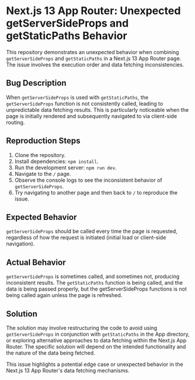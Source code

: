 # Next.js 13 App Router: Unexpected getServerSideProps and getStaticPaths Behavior

This repository demonstrates an unexpected behavior when combining `getServerSideProps` and `getStaticPaths` in a Next.js 13 App Router page.  The issue involves the execution order and data fetching inconsistencies.

## Bug Description

When `getServerSideProps` is used with `getStaticPaths`, the `getServerSideProps` function is not consistently called, leading to unpredictable data fetching results.  This is particularly noticeable when the page is initially rendered and subsequently navigated to via client-side routing.

## Reproduction Steps

1. Clone the repository.
2. Install dependencies: `npm install`.
3. Run the development server: `npm run dev`.
4. Navigate to the `/` page.
5. Observe the console logs to see the inconsistent behavior of `getServerSideProps`.
6. Try navigating to another page and then back to `/` to reproduce the issue.

## Expected Behavior

`getServerSideProps` should be called every time the page is requested, regardless of how the request is initiated (initial load or client-side navigation).

## Actual Behavior

`getServerSideProps` is sometimes called, and sometimes not, producing inconsistent results. The `getStaticPaths` function is being called, and the data is being passed properly, but the getServerSideProps functions is not being called again unless the page is refreshed.

## Solution

The solution may involve restructuring the code to avoid using `getServerSideProps` in conjunction with `getStaticPaths` in the App directory, or exploring alternative approaches to data fetching within the Next.js App Router.  The specific solution will depend on the intended functionality and the nature of the data being fetched.

This issue highlights a potential edge case or unexpected behavior in the Next.js 13 App Router's data fetching mechanisms.